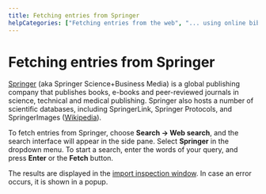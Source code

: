 ```yaml
---
title: Fetching entries from Springer
helpCategories: ["Fetching entries from the web", "... using online bibliographic database"]
---
```


# Fetching entries from Springer

[Springer](https://www.springer.com/) (aka Springer Science+Business Media) is a global publishing company that publishes books, e-books and peer-reviewed journals in science, technical and medical publishing. Springer also hosts a number of scientific databases, including SpringerLink, Springer Protocols, and SpringerImages ([Wikipedia](https://en.wikipedia.org/wiki/Springer_Science%2BBusiness_Media)).

To fetch entries from Springer, choose **Search -&gt; Web search**, and the search interface will appear in the side pane. Select **Springer** in the dropdown menu. To start a search, enter the words of your query, and press **Enter** or the **Fetch** button.

The results are displayed in the [import inspection window](ImportInspectionDialog).
In case an error occurs, it is shown in a popup.

